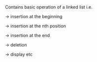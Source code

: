 Contains basic operation of a linked list i.e. 

-> insertion at the beginning

-> insertion at the nth position

-> insertion at the end

-> deletion

-> display etc
